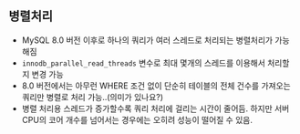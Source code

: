 ## 병렬처리
- MySQL 8.0 버전 이후로 하나의 쿼리가 여러 스레드로 처리되는 병렬처리가 가능해짐
- `innodb_parallel_read_threads` 변수로 최대 몇개의 스레드를 이용해서 처리할지 변경 가능
- 8.0 버전에서는 아무런 WHERE 조건 없이 단순히 테이블의 전체 건수를 가져오는 쿼리만 병렬로 처리 가능..(의미가 있나요?)
- 병렬 처리용 스레드가 증가할수록 쿼리 처리에 걸리는 시간이 줄어듬. 하지만 서버 CPU의 코어 개수를 넘어서는 경우에는 오히려 성능이 떨어질 수 있음.


